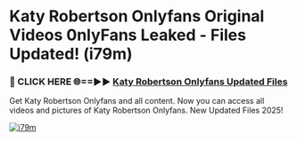 # Katy Robertson Onlyfans Original Videos 0nlyFans Leaked - Files Updated! (i79m)

<h3>🔴 CLICK HERE 🌐==►► <a href="https://tinyurl.com/4seja8ks" rel="nofollow">Katy Robertson Onlyfans Updated Files</a></h3>

Get Katy Robertson Onlyfans and all content. Now you can access all videos and pictures of Katy Robertson Onlyfans. New Updated Files 2025!

[![i79m](https://i.imgur.com/EWjZXRe.gif)](https://tinyurl.com/4seja8ks)
